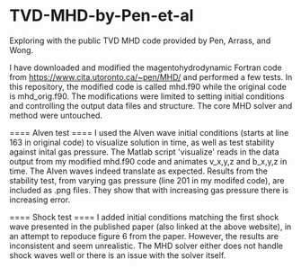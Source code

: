 # TVD-MHD-by-Pen-et-al
 Exploring with the public TVD MHD code provided by Pen, Arrass, and Wong.

I have downloaded and modified the magentohydrodynamic Fortran code from https://www.cita.utoronto.ca/~pen/MHD/ and performed a few tests.  In this repository, the modified code is called mhd.f90 while the original code is mhd_orig.f90.  The modifications were limited to setting initial conditions and controlling the output data files and structure.  The core MHD solver and method were untouched.

==== Alven test ====
I used the Alven wave initial conditions (starts at line 163 in original code) to visualize solution in time, as well as test stability against inital gas pressure.  The Matlab script 'visualize' reads in the data output from my modified mhd.f90 code and animates v_x,y,z and b_x,y,z in time.  The Alven waves indeed translate as expected.  Results from the stability test, from varying gas pressure (line 201 in my modifed code), are included as .png files.  They show that with increasing gas pressure there is increasing error.

==== Shock test ====
I added initial conditions matching the first shock wave presented in the published paper (also linked at the above website), in an attempt to repoduce figure 6 from the paper.  However, the results are inconsistent and seem unrealistic.  The MHD solver either does not handle shock waves well or there is an issue with the solver itself.
